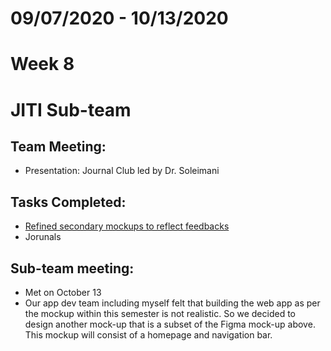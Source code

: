 # 09/07/2020 - 10/13/2020
# Week 8
# JITI Sub-team

## Team Meeting:
  - Presentation: Journal Club led by Dr. Soleimani

## Tasks Completed:
  - [Refined secondary mockups to reflect feedbacks](https://www.figma.com/file/S5BFYHAMWM9SCvywrrB5o1/JITI-Web-App?node-id=584%3A31)
  - Jorunals
    
  
## Sub-team meeting:
  -  Met on October 13
  -  Our app dev team including myself felt that building the web app as per the mockup within this semester is not realistic. So we decided to design another mock-up that is a subset of the Figma mock-up above. This mockup will consist of a homepage and navigation bar.
